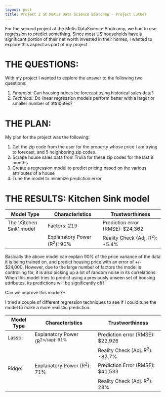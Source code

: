 ```yaml
---
layout: post
title: Project 2 at Metis Data Science Bootcamp - Project Luther
---
```


For the second project at the Metis DataScience Bootcamp, we had to use regression to predict something.  Since most US households have a significant portion of their net worth invested in 
their homes, I wanted to explore this aspect as part of my project.

# THE QUESTIONS: #
With my project I wanted to explore the answer to the following two questions:

1. *Financial:*  Can housing prices be forecast using historical sales data?
2. *Technical:*  Do linear regression models perform better with a larger or smaller number of attributes?

# THE PLAN: #
My plan for the project was the following:
1. Get the zip code from the user for the property whose price I am trying to forecast, and 5 neighboring zip codes.
2. Scrape house sales data from Trulia for these zip codes for the last 9 months
3. Create a regression model to predict pricing based on the various attributes of a house
4. Tune the model to minimize prediction error

# THE RESULTS: Kitchen Sink model

Model Type | Characteristics | Trustworthiness
-----------|-----------------|----------------
The 'Kitchen Sink' model | Factors: 219 | Prediction error (RMSE): $24,362
| | Explanatory Power (R<sup>2</sup>): 90% | Reality Check (Adj. R<sup>2</sup>): -5.4%

Basically the above model can explain 90% of the price variance of the data it is being trained on, and predict housing price with an error of +/- $24,000.  However, due to the large number 
of factors the model is controlling for, it is also picking up a lot of random noise in its correlations.  When this model tries to predict using a previously unseen set of housing 
attributes, its predictions will be significantly off!

Can we improve this model?*

I tried a couple of different regression techniques to see if I could tune the model to make a more realistic prediction.

Model Type | Characteristics | Trustworthiness
-----------|-----------------|----------------
Lasso: | Explanatory Power (R<sup>2</sup): 91% | Prediction error (RMSE): $22,926
| | | Reality Check (Adj. R<sup>2</sup>): -87.7%
Ridge: | Explanatory Power (R<sup>2</sup>): 71% | Prediction Error (RMSE): $41,533
| | | Reality Check (Adj. R<sup>2</sup>): 28%

